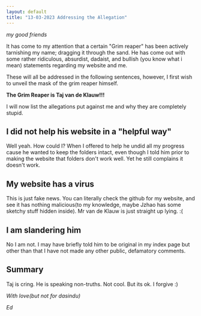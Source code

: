 ```yaml
---
layout: default
title: "13-03-2023 Addressing the Allegation"
---
```


*my good friends*

It has come to my attention that a certain "Grim reaper" has been actively tarnishing my name; dragging it through the sand. He has come out with some rather ridiculous, absurdist, dadaist, and bullish (you know what i mean) statements regarding my website and me. 

These will all be addressed in the following sentences, however, I first wish to unveil the mask of the grim reaper himself.

**The Grim Reaper is Taj van de Klauw!!!**

I will now list the allegations put against me and why they are completely stupid.

## I did not help his website in a "helpful way"

Well yeah. How could I? When I offered to help he undid all my progress cause he wanted to keep the folders intact, even though I told him prior to making the website that folders don't work well. Yet he still complains it doesn't work. 

## My website has a virus

This is just fake news. You can literally check the github for my website, and see it has nothing malicious(to my knowledge, maybe Jzhao has some sketchy stuff hidden inside). Mr van de Klauw is just straight up lying. :(

## I am slandering him

No I am not. I may have briefly told him to be original in my index page but other than that I have not made any other public, defamatory comments. 


## Summary
Taj is cring. He is speaking non-truths. Not cool. But its ok. I forgive :)

*With love(but not for dasindu)*

*Ed*
